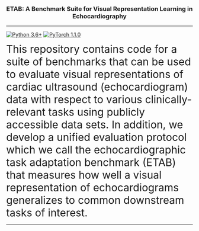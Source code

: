 <h3 align="center">
    <b> ETAB: A Benchmark Suite for Visual Representation Learning in Echocardiography </b>
</h3>

---------------

[![Python 3.6+](https://img.shields.io/badge/Platform-Python%203.6-blue.svg)](https://www.python.org/)
[![PyTorch 1.1.0](https://img.shields.io/badge/Implementation-Pytorch-brightgreen.svg)](https://pytorch.org/)

<span style="font-size:2em;"> This repository contains code for a suite of benchmarks that can be used to evaluate visual representations of cardiac ultrasound (echocardiogram) data with respect to various clinically-relevant tasks using publicly accessible data sets. In addition, we develop a unified evaluation protocol which we call the echocardiographic task adaptation benchmark (ETAB) that measures how well a visual representation of echocardiograms generalizes to common downstream tasks of interest.</span>

---------------

